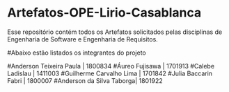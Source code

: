 # Artefatos-OPE-Lirio-Casablanca
Esse repositório contém todos os Artefatos solicitados pelas disciplinas de Engenharia de Software e Engenharia de  Requisitos.

#Abaixo estão listados os integrantes do projeto

#Anderson Teixeira Paula | 1800834
#Áureo Fujisawa | 1701913
#Calebe Ladislau | 1411003
#Guilherme Carvalho Lima | 1701842
#Julia Baccarin Fabri | 1800007
#Anderson da Silva Taborga| 1801922
